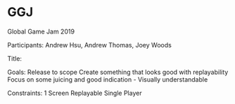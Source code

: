 # GGJ
Global Game Jam 2019

Participants: Andrew Hsu, Andrew Thomas, Joey Woods

Title:

Goals:
	Release to scope
	Create something that looks good with replayability
	Focus on some juicing and good indication - Visually understandable
	
Constraints:
	1 Screen
	Replayable
	Single Player

